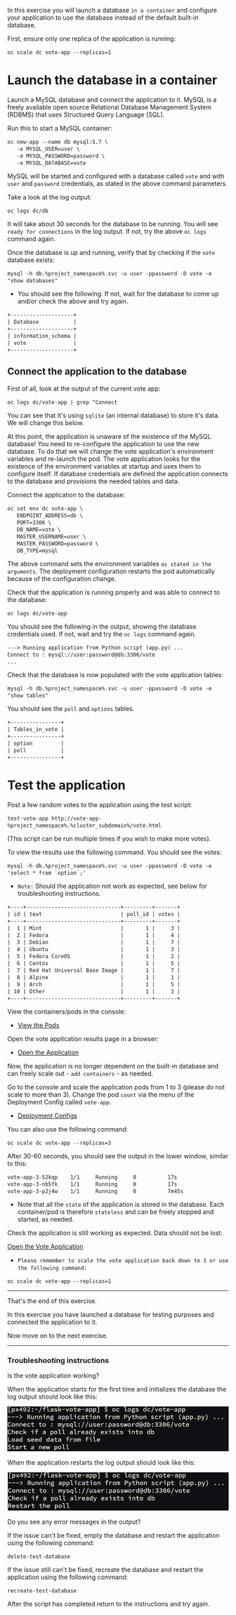 In this exercise you will launch a database ``in a container`` and configure your application to use the database instead of the default built-in database.

First, ensure only one replica of the application is running:

```execute
oc scale dc vote-app --replicas=1
```

# Launch the database in a container

Launch a MySQL database and connect the application to it.  MySQL is a freely available open source Relational Database Management System (RDBMS) that uses Structured Query Language (SQL). 

Run this to start a MySQL container:

```execute
oc new-app --name db mysql:5.7 \
   -e MYSQL_USER=user \
   -e MYSQL_PASSWORD=password \
   -e MYSQL_DATABASE=vote 
```

MySQL will be started and configured with a database called ``vote`` and with ``user`` and `password` credentials, as stated in the above command parameters. 

Take a look at the log output:

```execute
oc logs dc/db
```

It will take about 30 seconds for the database to be running.  You will see `ready for connections` in the log output.  If not, try the above ``oc logs`` command again. 

Once the database is up and running, verify that by checking if the ``vote`` database exists:

```execute
mysql -h db.%project_namespace%.svc -u user -ppassword -D vote -e "show databases"
```

- You should see the following.  If not, wait for the database to come up and/or check the above and try again. 

```
+--------------------+
| Database           |
+--------------------+
| information_schema |
| vote               |
+--------------------+
```

## Connect the application to the database 

First of all, look at the output of the current vote app:

```execute
oc logs dc/vote-app | grep ^Connect 
```

You can see that it's using ``sqlite`` (an internal database) to store it's data.  We will change this below. 

At this point, the application is unaware of the existence of the MySQL database!  You need to re-configure the application to use the new database. 
To do that we will change the vote application's environment variables and re-launch the pod.  The vote application looks for the existence of the environment variables at startup and uses them to configure itself.  If database credentials are defined the application connects to the database and provisions the needed tables and data. 

Connect the application to the database:

```execute
oc set env dc vote-app \
   ENDPOINT_ADDRESS=db \
   PORT=3306 \
   DB_NAME=vote \
   MASTER_USERNAME=user \
   MASTER_PASSWORD=password \
   DB_TYPE=mysql
```

The above command sets the environment variables `as stated in the arguments`. The deployment configuration restarts the pod automatically because of the configuration change.

Check that the application is running properly and was able to connect to the database:

```execute
oc logs dc/vote-app 
```

You should see the following in the output, showing the database credentials used.  If not, wait and try the ``oc logs`` command again.

```
---> Running application from Python script (app.py) ...
Connect to : mysql://user:password@db:3306/vote
...
```

Check that the database is now populated with the vote application tables:

<!--
POD=`oc get pods --selector app=workspace -o jsonpath='{.items[?(@.status.phase=="Running")].metadata.name}'`; echo $POD

kubectl get pods --field-selector=status.phase=Running -o name
-->

```execute
mysql -h db.%project_namespace%.svc -u user -ppassword -D vote -e "show tables"
```

You should see the  ``poll`` and ``options`` tables. 

```
+----------------+
| Tables_in_vote |
+----------------+
| option         |
| poll           |
+----------------+
```


<!--
```
POD=`oc get pods --selector app=workspace -o jsonpath='{.items[?(@.status.phase=="Running")].metadata.name}'`; echo $POD
```
-->

# Test the application 

Post a few random votes to the application using the test script:

```execute 
test-vote-app http://vote-app-%project_namespace%.%cluster_subdomain%/vote.html
```
(This script can be run multiple times if you wish to make more votes).

To view the results use the following command. You should see the votes:

<!--
```execute 
curl -s http://vote-app-%project_namespace%.%cluster_subdomain%/results.html | grep "data: \["
```
-->

```execute
mysql -h db.%project_namespace%.svc -u user -ppassword -D vote -e 'select * from `option`;'
```

  - ``Note:`` Should the application not work as expected, see below for troubleshooting instructions. 

```
+----+------------------------------+---------+-------+
| id | text                         | poll_id | votes |
+----+------------------------------+---------+-------+
|  1 | Mint                         |       1 |     3 |
|  2 | Fedora                       |       1 |     4 |
|  3 | Debian                       |       1 |     7 |
|  4 | Ubuntu                       |       1 |     3 |
|  5 | Fedora CoreOS                |       1 |     2 |
|  6 | Centos                       |       1 |     5 |
|  7 | Red Hat Universal Base Image |       1 |     7 |
|  8 | Alpine                       |       1 |     1 |
|  9 | Arch                         |       1 |     5 |
| 10 | Other                        |       1 |     3 |
+----+------------------------------+---------+-------+
```

View the containers/pods in the console:

* [View the Pods](%console_url%/k8s/ns/%project_namespace%/pods) 

Open the vote application results page in a browser: 

* [Open the Application](http://vote-app-%project_namespace%.%cluster_subdomain%/results.html) 



Now, the application is no longer dependent on the built-in database and can freely scale out - `add containers` - as needed. 

Go to the console and scale the application pods from 1 to 3 (please do not scale to more than 3).  Change the pod ``count`` via the menu of the Deployment Config called ``vote-app``. 

* [Deployment Configs](%console_url%/k8s/ns/%project_namespace%/deploymentconfigs)

You can also use the following command:

```execute
oc scale dc vote-app --replicas=3
```

After 30-60 seconds, you should see the output in the lower window, similar to this:

```
vote-app-3-52kqp    1/1     Running     0          17s
vote-app-3-nb5fk    1/1     Running     0          17s
vote-app-3-p2j4w    1/1     Running     0          7m45s
```

- Note that all the `state` of the application is stored in the database. Each container/pod is therefore `stateless` and can be freely stopped and started, as needed. 

Check the application is still working as expected.  Data should not be lost: 

[Open the Vote Application](http://vote-app-%project_namespace%.%cluster_subdomain%/results.html) 

 - ``Please remember to scale the vote application back down to 1 or use the following command:``

```execute
oc scale dc vote-app --replicas=1
```

---
That's the end of this exercise.

In this exercise you have launched a database for testing purposes and connected the application to it.  

Now move on to the next exercise. 

---
### Troubleshooting instructions

Is the vote application working? 

When the application starts for the first time and initializes the database the log output should look like this:

![log output 1](images/vote-app-start-1.png)

When the application restarts the log output should look like this:

![log output 1](images/vote-app-start-2.png)

Do you see any error messages in the output? 

If the issue can't be fixed, empty the database and restart the application using the following command: 

```execute 
delete-test-database
```

If the issue still can't be fixed, recreate the database and restart the application using the following command: 

```execute 
recreate-test-database
```

After the script has completed return to the instructions and try again.

<!-- drop table `option`;  delete from `option`;  -->
